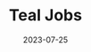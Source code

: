 ---
title: 'Teal Jobs'
link: https://www.tealhq.com/jobs
description: A curated list of remote tech jobs vetted, and structured so you can spend less time searching and more time applying.
tags: []
content-type: reference
date: 2023-07-25
---